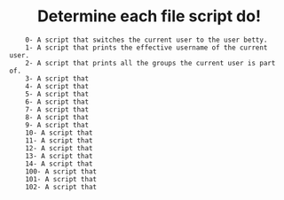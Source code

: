 <h1 align="center">Determine each file script do!</h1>

        0- A script that switches the current user to the user betty.
        1- A script that prints the effective username of the current user. 
        2- A script that prints all the groups the current user is part of.
        3- A script that 
        4- A script that 
        5- A script that 
        6- A script that 
        7- A script that 
        8- A script that 
        9- A script that 
        10- A script that 
        11- A script that 
        12- A script that 
        13- A script that 
        14- A script that 
        100- A script that 
        101- A script that 
        102- A script that 
